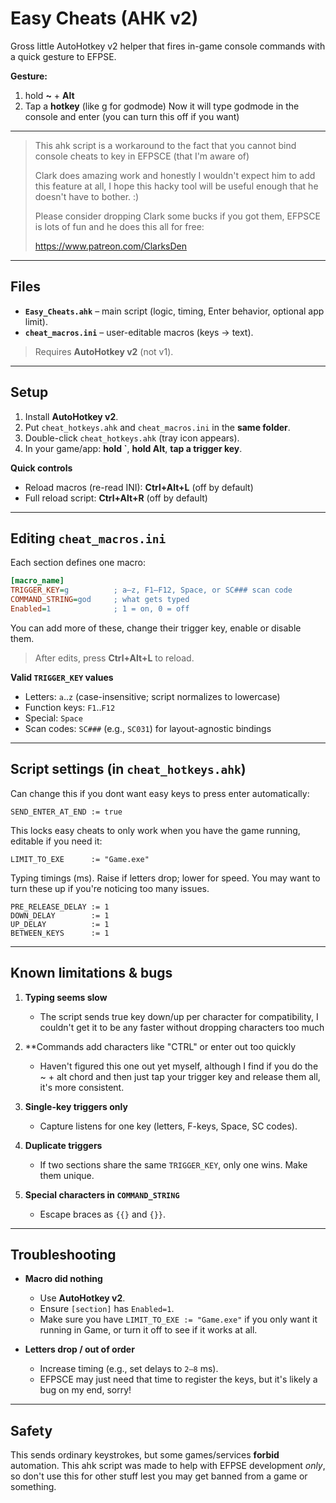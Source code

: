 # Easy Cheats (AHK v2)

Gross little AutoHotkey v2 helper that fires in-game console commands with a quick gesture to EFPSE.  

**Gesture:** 
1. hold **~** + **Alt**
2. Tap a **hotkey** (like g for godmode)
   Now it will type godmode in the console and enter (you can turn this off if you want)
   
---

>This ahk script is a workaround to the fact that you cannot bind console cheats to key in EFPSCE (that I'm aware of)
>
>Clark does amazing work and honestly I wouldn't expect him to add this feature at all,
>I hope this hacky tool will be useful enough that he doesn't have to bother. :)
>
>Please consider dropping Clark some bucks if you got them, EFPSCE is lots of fun and he does this all for free:
>
>https://www.patreon.com/ClarksDen

---

## Files

- **`Easy_Cheats.ahk`** – main script (logic, timing, Enter behavior, optional app limit).
- **`cheat_macros.ini`** – user-editable macros (keys → text).

> Requires **AutoHotkey v2** (not v1).

---

## Setup

1. Install **AutoHotkey v2**.
2. Put `cheat_hotkeys.ahk` and `cheat_macros.ini` in the **same folder**.
3. Double-click `cheat_hotkeys.ahk` (tray icon appears).
4. In your game/app: **hold `**, **hold Alt**, **tap a trigger key**.

**Quick controls**
- Reload macros (re-read INI): **Ctrl+Alt+L** (off by default)
- Full reload script: **Ctrl+Alt+R** (off by default)


---

## Editing `cheat_macros.ini`

Each section defines one macro:

```ini
[macro_name]
TRIGGER_KEY=g          ; a–z, F1–F12, Space, or SC### scan code
COMMAND_STRING=god     ; what gets typed
Enabled=1              ; 1 = on, 0 = off
```

You can add more of these, change their trigger key, enable or disable them.

> After edits, press **Ctrl+Alt+L** to reload.

**Valid `TRIGGER_KEY` values**

- Letters: `a`..`z` (case-insensitive; script normalizes to lowercase)  
- Function keys: `F1`..`F12`  
- Special: `Space`  
- Scan codes: `SC###` (e.g., `SC031`) for layout-agnostic bindings

---

## Script settings (in `cheat_hotkeys.ahk`)

Can change this if you dont want easy keys to press enter automatically:
```ahk
SEND_ENTER_AT_END := true
```

This locks easy cheats to only work when you have the game running, editable if you need it:
```ahk
LIMIT_TO_EXE      := "Game.exe"
```

Typing timings (ms). Raise if letters drop; lower for speed. You may want to turn these up if you're noticing too many issues.
```ahk
PRE_RELEASE_DELAY := 1
DOWN_DELAY        := 1
UP_DELAY          := 1
BETWEEN_KEYS      := 1
```

---

## Known limitations & bugs

1) **Typing seems slow**  
   - The script sends true key down/up per character for compatibility, I couldn't get it to be any faster without dropping characters too much
  
2) **Commands add characters like "CTRL" or enter out too quickly
   - Haven't figured this one out yet myself, although I find if you do the ~ + alt chord and then just tap your trigger key and release them all, it's more consistent.

4) **Single-key triggers only**  
   - Capture listens for one key (letters, F-keys, Space, SC codes).

5) **Duplicate triggers**  
   - If two sections share the same `TRIGGER_KEY`, only one wins. Make them unique.

6) **Special characters in `COMMAND_STRING`**  
   - Escape braces as `{{}` and `{}}`.  


---

## Troubleshooting

- **Macro did nothing**
  - Use **AutoHotkey v2**.
  - Ensure `[section]` has `Enabled=1`.
  - Make sure you have `LIMIT_TO_EXE := "Game.exe"` if you only want it running in Game, or turn it off to see if it works at all.

- **Letters drop / out of order**
  - Increase timing (e.g., set delays to `2–8` ms).  
  - EFPSCE may just need that time to register the keys, but it's likely a bug on my end, sorry!


---

## Safety

This sends ordinary keystrokes, but some games/services **forbid** automation. This ahk script was made to help with EFPSE development *only*, so don't use this for other stuff lest you may get banned from a game or something.

